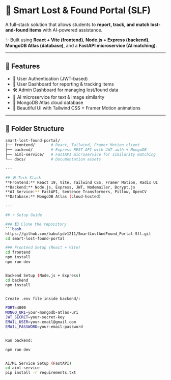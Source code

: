 # 🧩 Smart Lost & Found Portal (SLF)

A full-stack solution that allows students to **report, track, and match lost-and-found items** with AI-powered assistance.  

✨ Built using **React + Vite (frontend)**, **Node.js + Express (backend)**, **MongoDB Atlas (database)**, and a **FastAPI microservice (AI matching)**.

---

## 🚀 Features
- 🔑 User Authentication (JWT-based)  
- 👤 User Dashboard for reporting & tracking items  
- 🛠️ Admin Dashboard for managing lost/found data  
- 🤖 AI microservice for text & image similarity  
- 💾 MongoDB Atlas cloud database  
- 🎨 Beautiful UI with Tailwind CSS + Framer Motion animations  

---

## 📂 Folder Structure
```bash
smart-lost-found-portal/
├── frontend/       # React, Tailwind, Framer Motion client
├── backend/        # Express REST API with JWT auth + MongoDB
├── aiml-service/   # FastAPI microservice for similarity matching
└── docs/           # Documentation assets

---

## 🛠️ Tech Stack
**Frontend:** React 19, Vite, Tailwind CSS, Framer Motion, Radix UI  
**Backend:** Node.js, Express, JWT, Nodemailer, Bcrypt.js  
**AI Service:** FastAPI, Sentence Transformers, Pillow, OpenCV  
**Database:** MongoDB Atlas (cloud-hosted)  

---

## ⚡ Setup Guide

### 1️⃣ Clone the repository
```bash
https://github.com/babulydv1211/SmartLostAndFound_Portal-Sfl.git
cd smart-lost-found-portal

### Frontend Setup (React + Vite)
cd frontend
npm install
npm run dev


Backend Setup (Node.js + Express)
cd backend
npm install


Create .env file inside backend/:

PORT=4000
MONGO_URI=your-mongodb-atlas-uri
JWT_SECRET=your-secret-key
EMAIL_USER=your-email@gmail.com
EMAIL_PASSWORD=your-email-password


Run backend:

npm run dev


AI/ML Service Setup (FastAPI)
cd aiml-service
pip install -r requirements.txt
